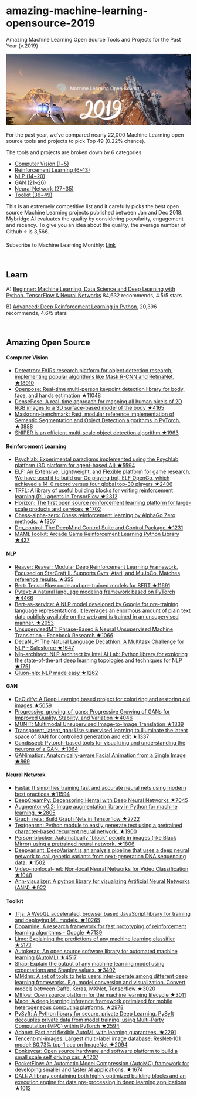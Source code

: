 # amazing-machine-learning-opensource-2019
Amazing Machine Learning Open Source Tools and Projects for the Past Year (v.2019)

<img src="ml-open-source-2019.png" width="800" alt="Mybridge"></a>

For the past year, we’ve compared nearly 22,000 Machine Learning open source tools and projects to pick Top 49 (0.22% chance).

The tools and projects are broken down by 6 categories

- [Computer Vision (1~5)](#Computer-Vision)
- [Reinforcement Learning (6~13)](#Reinforcement-Learning)
- [NLP (14~20)](#NLP)
- [GAN (21~26)](#GAN)
- [Neural Network (27~35)](#Neural-Network)
- [Toolkit (36~49)](#Toolkit)

This is an extremely competitive list and it carefully picks the best open source Machine Learning projects published between Jan and Dec 2018. Mybridge AI evaluates the quality by considering popularity, engagement and recency. To give you an idea about the quality, the average number of Github ⭐️ is 3,566.

Subscribe to Machine Learning Monthly: [Link](https://github.com/Mybridge/machine-learning-open-source)


<br>

## Learn

A) [Beginner: Machine Learning, Data Science and Deep Learning with Python. TensorFlow & Neural Networks](http://bit.ly/2FbgIcv) 84,632 recommends, 4.5/5 stars

B) [Advanced: Deep Reinforcement Learning in Python.](http://bit.ly/2DQxHjq) 20,396 recommends, 4.6/5 stars

<br>

## Amazing Open Source


#### Computer Vision
* [Detectron: FAIRs research platform for object detection research, implementing popular algorithms like Mask R-CNN and RetinaNet. ★18910](https://github.com/facebookresearch/Detectron) <br>
* [Openpose: Real-time multi-person keypoint detection library for body, face, and hands estimation ★11048](https://github.com/CMU-Perceptual-Computing-Lab/openpose) <br>
* [DensePose: A real-time approach for mapping all human pixels of 2D RGB images to a 3D surface-based model of the body ★4165](https://github.com/facebookresearch/Densepose) <br>
* [Maskrcnn-benchmark: Fast, modular reference implementation of Semantic Segmentation and Object Detection algorithms in PyTorch. ★3888](https://github.com/facebookresearch/maskrcnn-benchmark) <br>
* [SNIPER is an efficient multi-scale object detection algorithm ★1963](https://github.com/mahyarnajibi/SNIPER) <br>

#### Reinforcement Learning
* [Psychlab: Experimental paradigms implemented using the Psychlab platform (3D platform for agent-based AI) ★5594](https://github.com/deepmind/lab/tree/master/game_scripts/levels/contributed/psychlab) <br>
* [ELF: An Extensive, Lightweight, and Flexible platform for game research. We have used it to build our Go playing bot, ELF OpenGo, which achieved a 14-0 record versus four global top-30 players ★2406](https://github.com/pytorch/elf) <br>
* [TRFL: A library of useful building blocks for writing reinforcement learning (RL) agents in TensorFlow ★2312](https://github.com/deepmind/trfl) <br>
* [Horizon: The first open source reinforcement learning platform for large-scale products and services ★1702](https://github.com/facebookresearch/Horizon) <br>
* [Chess-alpha-zero: Chess reinforcement learning by AlphaGo Zero methods. ★1307](https://github.com/Zeta36/chess-alpha-zero) <br>
* [Dm_control: The DeepMind Control Suite and Control Package ★1231](https://github.com/deepmind/dm_control) <br>
* [MAMEToolkit: Arcade Game Reinforcement Learning Python Library ★437](https://github.com/M-J-Murray/MAMEToolkit) <br>

#### NLP
* [Reaver: Reaver: Modular Deep Reinforcement Learning Framework. Focused on StarCraft II. Supports Gym, Atari, and MuJoCo. Matches reference results. ★355](https://github.com/inoryy/reaver) <br>
* [Bert: TensorFlow code and pre-trained models for BERT ★11691](https://github.com/google-research/bert) <br>
* [Pytext: A natural language modeling framework based on PyTorch ★4466](https://github.com/facebookresearch/pytext) <br>
* [Bert-as-service: A NLP model developed by Google for pre-training language representations. It leverages an enormous amount of plain text data publicly available on the web and is trained in an unsupervised manner. ★2053](https://github.com/hanxiao/bert-as-service) <br>
* [UnsupervisedMT: Phrase-Based & Neural Unsupervised Machine Translation - Facebook Research ★1066](https://github.com/facebookresearch/UnsupervisedMT) <br>
* [DecaNLP: The Natural Language Decathlon: A Multitask Challenge for NLP - Salesforce ★1647](https://github.com/salesforce/decaNLP) <br>
* [Nlp-architect: NLP Architect by Intel AI Lab: Python library for exploring the state-of-the-art deep learning topologies and techniques for NLP ★1751](https://github.com/NervanaSystems/nlp-architect) <br>
* [Gluon-nlp: NLP made easy ★1262](https://github.com/dmlc/gluon-nlp) <br>

#### GAN
* [DeOldify: A Deep Learning based project for colorizing and restoring old images ★5059](https://github.com/jantic/DeOldify) <br>
* [Progressive_growing_of_gans: Progressive Growing of GANs for Improved Quality, Stability, and Variation ★4046](https://github.com/tkarras/progressive_growing_of_gans) <br>
* [MUNIT: Multimodal Unsupervised Image-to-Image Translation ★1339](https://github.com/NVlabs/MUNIT) <br>
* [Transparent_latent_gan: Use supervised learning to illuminate the latent space of GAN for controlled generation and edit ★1337](https://github.com/SummitKwan/transparent_latent_gan) <br>
* [Gandissect: Pytorch-based tools for visualizing and understanding the neurons of a GAN. ★1064](https://github.com/CSAILVision/gandissect) <br>
* [GANimation: Anatomically-aware Facial Animation from a Single Image ★869](https://github.com/albertpumarola/GANimation) <br>

#### Neural Network
* [Fastai: It simplifies training fast and accurate neural nets using modern best practices ★11594](https://github.com/fastai/fastai) <br>
* [DeepCreamPy: Decensoring Hentai with Deep Neural Networks ★7045](https://github.com/deeppomf/DeepCreamPy) <br>
* [Augmentor v0.2: Image augmentation library in Python for machine learning. ★2805](https://github.com/mdbloice/Augmentor) <br>
* [Graph_nets: Build Graph Nets in Tensorflow ★2722](https://github.com/deepmind/graph_nets) <br>
* [Textgenrnn: Python module to easily generate text using a pretrained character-based recurrent neural network. ★1900](https://github.com/minimaxir/textgenrnn) <br>
* [Person-blocker: Automatically "block" people in images (like Black Mirror) using a pretrained neural network. ★1806](https://github.com/minimaxir/person-blocker) <br>
* [Deepvariant: DeepVariant is an analysis pipeline that uses a deep neural network to call genetic variants from next-generation DNA sequencing data. ★1502](https://github.com/google/deepvariant) <br>
* [Video-nonlocal-net: Non-local Neural Networks for Video Classification ★1048](https://github.com/facebookresearch/video-nonlocal-net) <br>
* [Ann-visualizer: A python library for visualizing Artificial Neural Networks (ANN) ★922](https://github.com/Prodicode/ann-visualizer) <br>


#### Toolkit
* [Tfjs: A WebGL accelerated, browser based JavaScript library for training and deploying ML models. ★10265](https://github.com/tensorflow/tfjs) <br>
* [Dopamine: A research framework for fast prototyping of reinforcement learning algorithms - Google ★7139](https://github.com/google/dopamine) <br>
* [Lime: Explaining the predictions of any machine learning classifier ★5173](https://github.com/marcotcr/lime) <br>
* [Autokeras: An open source software library for automated machine learning (AutoML) ★4517](https://github.com/jhfjhfj1/autokeras) <br>
* [Shap: Explain the output of any machine learning model using expectations and Shapley values. ★3492](https://github.com/slundberg/shap) <br>
* [MMdnn: A set of tools to help users inter-operate among different deep learning frameworks. E.g. model conversion and visualization. Convert models between Caffe, Keras, MXNet, Tensorflow ★3020](https://github.com/Microsoft/MMdnn) <br>
* [Mlflow: Open source platform for the machine learning lifecycle ★3011](https://github.com/mlflow/mlflow) <br>
* [Mace: A deep learning inference framework optimized for mobile heterogeneous computing platforms. ★2978](https://github.com/XiaoMi/mace) <br>
* [PySyft: A Python library for secure, private Deep Learning. PySyft decouples private data from model training, using Multi-Party Computation (MPC) within PyTorch ★2594](https://github.com/OpenMined/PySyft) <br>
* [Adanet: Fast and flexible AutoML with learning guarantees. ★2291](https://github.com/tensorflow/adanet) <br>
* [Tencent-ml-images: Largest multi-label image database; ResNet-101 model; 80.73% top-1 acc on ImageNet ★2094](https://github.com/Tencent/tencent-ml-images) <br>
* [Donkeycar: Open source hardware and software platform to build a small scale self driving car. ★1207](https://github.com/autorope/donkeycar) <br>
* [PocketFlow: An Automatic Model Compression (AutoMC) framework for developing smaller and faster AI applications. ★1674](https://github.com/Tencent/PocketFlow) <br>
* [DALI: A library containing both highly optimized building blocks and an execution engine for data pre-processing in deep learning applications ★1012](https://github.com/NVIDIA/dali) <br>
